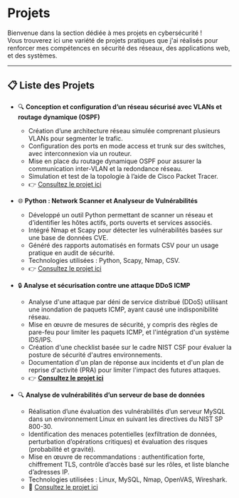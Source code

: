 # Projets
Bienvenue dans la section dédiée à mes projets en cybersécurité !  
Vous trouverez ici une variété de projets pratiques que j'ai réalisés pour renforcer mes compétences en sécurité des réseaux, des applications web, et des systèmes.

---

## 📋 Liste des Projets
- 🔍 **Conception et configuration d’un réseau sécurisé avec VLANs et routage dynamique (OSPF)**  
  - Création d’une architecture réseau simulée comprenant plusieurs VLANs pour segmenter le trafic.
  - Configuration des ports en mode access et trunk sur des switches, avec interconnexion via un routeur.
  - Mise en place du routage dynamique OSPF pour assurer la communication inter-VLAN et la redondance réseau.
  - Simulation et test de la topologie à l’aide de Cisco Packet Tracer.
  - 👉 [Consultez le projet ici](./Réseaux_OSPF.md)

- 🌐 **Python : Network Scanner et Analyseur de Vulnérabilités**  
   - Développé un outil Python permettant de scanner un réseau et d’identifier les hôtes actifs, ports ouverts et services associés.
   - Intégré Nmap et Scapy pour détecter les vulnérabilités basées sur une base de données CVE.
   - Généré des rapports automatisés en formats CSV pour un usage pratique en audit de sécurité.
   - Technologies utilisées : Python, Scapy, Nmap, CSV.  
   - 👉 [Consultez le projet ici](./Python_Network_Scanner.md)

- 🔒 **Analyse et sécurisation contre une attaque DDoS ICMP**
  - Analyse d'une attaque par déni de service distribué (DDoS) utilisant une inondation de paquets ICMP, ayant causé une indisponibilité réseau.
  - Mise en œuvre de mesures de sécurité, y compris des règles de pare-feu pour limiter les paquets ICMP, et l'intégration d'un système IDS/IPS.
  - Création d'une checklist basée sur le cadre NIST CSF pour évaluer la posture de sécurité d'autres environnements.
  - Documentation d'un plan de réponse aux incidents et d'un plan de reprise d'activité (PRA) pour limiter l'impact des futures attaques.
  - 👉 **[Consultez le projet ici](./Audit_de_securite.md)**

- 🔍 **Analyse de vulnérabilités d’un serveur de base de données**  
  - Réalisation d’une évaluation des vulnérabilités d’un serveur MySQL dans un environnement Linux en suivant les directives du NIST SP 800-30.  
  - Identification des menaces potentielles (exfiltration de données, perturbation d’opérations critiques) et évaluation des risques (probabilité et 
   gravité).  
  - Mise en œuvre de recommandations : authentification forte, chiffrement TLS, contrôle d’accès basé sur les rôles, et liste blanche d’adresses IP.  
  - Technologies utilisées : Linux, MySQL, Nmap, OpenVAS, Wireshark.  
  - 📝 [Consultez le projet ici](./Rapport_evaluation_de_vulnerabilites.md)

